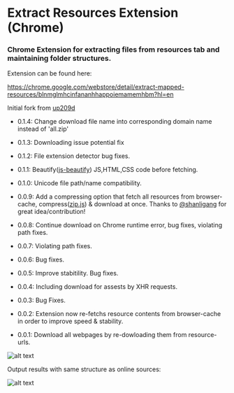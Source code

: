 # Extract Resources Extension (Chrome)

### Chrome Extension for extracting files from resources tab and maintaining folder structures.

Extension can be found here:

https://chrome.google.com/webstore/detail/extract-mapped-resources/blnmglmhcinfananhhappoiemamemhbm?hl=en

Initial fork from [up209d](https://github.com/up209d/ResourcesSaverExt)

- 0.1.4: Change download file name into corresponding domain name instead of 'all.zip'

- 0.1.3: Downloading issue potential fix

- 0.1.2: File extension detector bug fixes.

- 0.1.1: Beautify([js-beautify](https://github.com/beautify-web/js-beautify)) JS,HTML,CSS code before fetching.

- 0.1.0: Unicode file path/name compatibility.

- 0.0.9: Add a compressing option that fetch all resources from browser-cache, compress([zip.js](https://gildas-lormeau.github.io/zip.js/)) & download at once. Thanks to [@shanligang](https://github.com/shanligang) for great idea/contribution!

- 0.0.8: Continue download on Chrome runtime error, bug fixes, violating path fixes.

- 0.0.7: Violating path fixes.

- 0.0.6: Bug fixes.

- 0.0.5: Improve stabitility. Bug fixes.

- 0.0.4: Including download for assests by XHR requests.

- 0.0.3: Bug Fixes.

- 0.0.2: Extension now re-fetchs resource contents from browser-cache in order to improve speed & stability.

- 0.0.1: Download all webpages by re-dowloading them from resource-urls.

![alt text](https://github.com/kulado/extractResources/blob/master/screenshot.png?raw=true)

Output results with same structure as online sources:

![alt text](https://github.com/kulado/extractResources/blob/master/screenshot2.png?raw=true)
